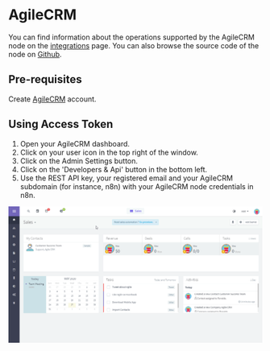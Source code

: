 # AgileCRM

You can find information about the operations supported by the AgileCRM node on the [integrations](https://n8n.io/integrations/n8n-nodes-base.agileCrm) page. You can also browse the source code of the node on [Github](https://github.com/n8n-io/n8n/tree/master/packages/nodes-base/nodes/AgileCrm).

## Pre-requisites

Create [AgileCRM](https://www.agilecrm.com/) account.

## Using Access Token

1. Open your AgileCRM dashboard.
2. Click on your user icon in the top right of the window.
3. Click on the Admin Settings button.
4. Click on the 'Developers & Api' button in the bottom left.
5. Use the REST API key, your registered email and your AgileCRM subdomain (for instance, n8n) with your AgileCRM node credentials in n8n.


![Getting AgileCrm credentials](./using-access-token.gif)
